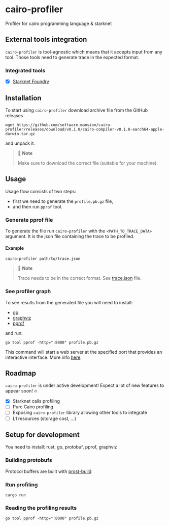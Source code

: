 # cairo-profiler
Profiler for cairo programming language &amp; starknet

## External tools integration

`cairo-profiler` is tool-agnostic which means that it accepts input from any tool. Those tools need to generate
trace in the expected format.

### Integrated tools

- [x] [Starknet Foundry](https://foundry-rs.github.io/starknet-foundry/index.html)

## Installation

To start using `cairo-profiler` download archive file from the GitHub releases

```shell
wget https://github.com/software-mansion/cairo-profiler/releases/download/v0.1.0/cairo-compiler-v0.1.0-aarch64-apple-darwin.tar.gz
```

and unpack it.

> 📝 **Note**
>
> Make sure to download the correct file (suitable for your machine).

## Usage

Usage flow consists of two steps:

- first we need to generate the `profile.pb.gz` file,
- and then run `pprof` tool.

### Generate pprof file

To generate the file run `cairo-profiler` with the `<PATH_TO_TRACE_DATA>` argument.
It is the json file containing the trace to be profiled.

#### Example

```shell
cairo-profiler path/to/trace.json
```

> 📝 **Note**
>
> Trace needs to be in the correct format. See [trace.json](./tests/data/trace.json) file.

### See profiler graph

To see results from the generated file you will need to install:

- [go](https://go.dev/doc/install)
- [graphviz](https://www.graphviz.org/download/)
- [pprof](https://github.com/google/pprof?tab=readme-ov-file#building-pprof)

and run:

```shell
go tool pprof -http=":8000" profile.pb.gz
```

This command will start a web server at the specified port that provides an interactive interface.
More info [here](https://github.com/google/pprof?tab=readme-ov-file#run-pprof-via-a-web-interface).

## Roadmap

`cairo-profiler` is under active development! Expect a lot of new features to appear soon! 🔥

- [x] Starknet calls profiling
- [ ] Pure Cairo profiling
- [ ] Exposing `cairo-profiler` library allowing other tools to integrate
- [ ] L1 resources (storage cost, ...)

## Setup for development

You need to install: rust, go, protobuf, pprof, graphviz 

### Building protobufs

Protocol buffers are built with [prost-build](https://github.com/tokio-rs/prost/tree/master/prost-build)

### Run profiling

```
cargo run
```

### Reading the profiling results

```
go tool pprof -http=":8000" profile.pb.gz
```
